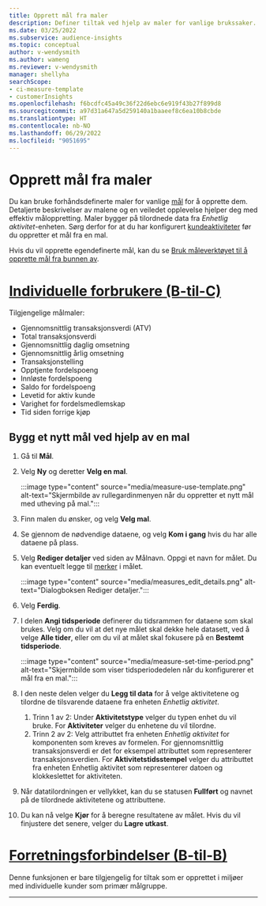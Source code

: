 ```yaml
---
title: Opprett mål fra maler
description: Definer tiltak ved hjelp av maler for vanlige brukssaker.
ms.date: 03/25/2022
ms.subservice: audience-insights
ms.topic: conceptual
author: v-wendysmith
ms.author: wameng
ms.reviewer: v-wendysmith
manager: shellyha
searchScope:
- ci-measure-template
- customerInsights
ms.openlocfilehash: f6bcdfc45a49c36f22d6ebc6e919f43b27f899d8
ms.sourcegitcommit: a97d31a647a5d259140a1baaeef8c6ea10b8cbde
ms.translationtype: HT
ms.contentlocale: nb-NO
ms.lasthandoff: 06/29/2022
ms.locfileid: "9051695"
---
```

# <a name="create-measures-from-templates"></a>Opprett mål fra maler

Du kan bruke forhåndsdefinerte maler for vanlige [mål](measures.md) for å opprette dem. Detaljerte beskrivelser av malene og en veiledet opplevelse hjelper deg med effektiv måloppretting. Maler bygger på tilordnede data fra *Enhetlig aktivitet*-enheten. Sørg derfor for at du har konfigurert [kundeaktiviteter](activities.md) før du oppretter et mål fra en mal.

Hvis du vil opprette egendefinerte mål, kan du se [Bruk måleverktøyet til å opprette mål fra bunnen av](measure-builder.md).

# <a name="individual-consumers-b-to-c"></a>[Individuelle forbrukere (B-til-C)](#tab/b2c)

Tilgjengelige målmaler: 
- Gjennomsnittlig transaksjonsverdi (ATV)
- Total transaksjonsverdi
- Gjennomsnittlig daglig omsetning
- Gjennomsnittlig årlig omsetning
- Transaksjonstelling
- Opptjente fordelspoeng
- Innløste fordelspoeng
- Saldo for fordelspoeng
- Levetid for aktiv kunde
- Varighet for fordelsmedlemskap
- Tid siden forrige kjøp

## <a name="build-a-new-measure-using-a-template"></a>Bygg et nytt mål ved hjelp av en mal

1. Gå til **Mål**.

1. Velg **Ny** og deretter **Velg en mal**.

   :::image type="content" source="media/measure-use-template.png" alt-text="Skjermbilde av rullegardinmenyen når du oppretter et nytt mål med utheving på mal.":::

1. Finn malen du ønsker, og velg **Velg mal**.

1. Se gjennom de nødvendige dataene, og velg **Kom i gang** hvis du har alle dataene på plass.

1. Velg **Rediger detaljer** ved siden av Målnavn. Oppgi et navn for målet. Du kan eventuelt legge til [merker](work-with-tags-columns.md#manage-tags) i målet.

   :::image type="content" source="media/measures_edit_details.png" alt-text="Dialogboksen Rediger detaljer.":::

1. Velg **Ferdig**.

1. I delen **Angi tidsperiode** definerer du tidsrammen for dataene som skal brukes. Velg om du vil at det nye målet skal dekke hele datasett, ved å velge **Alle tider**, eller om du vil at målet skal fokusere på en **Bestemt tidsperiode**.

   :::image type="content" source="media/measure-set-time-period.png" alt-text="Skjermbilde som viser tidsperiodedelen når du konfigurerer et mål fra en mal.":::

1. I den neste delen velger du **Legg til data** for å velge aktivitetene og tilordne de tilsvarende dataene fra enheten *Enhetlig aktivitet*.

    1. Trinn 1 av 2: Under **Aktivitetstype** velger du typen enhet du vil bruke. For **Aktiviteter** velger du enhetene du vil tilordne.
    1. Trinn 2 av 2: Velg attributtet fra enheten *Enhetlig aktivitet* for komponenten som kreves av formelen. For gjennomsnittlig transaksjonsverdi er det for eksempel attributtet som representerer transaksjonsverdien. For **Aktivitetstidsstempel** velger du attributtet fra enheten Enhetlig aktivitet som representerer datoen og klokkeslettet for aktiviteten.
   
1. Når datatilordningen er vellykket, kan du se statusen **Fullført** og navnet på de tilordnede aktivitetene og attributtene.

1. Du kan nå velge **Kjør** for å beregne resultatene av målet. Hvis du vil finjustere det senere, velger du **Lagre utkast**.

# <a name="business-accounts-b-to-b"></a>[Forretningsforbindelser (B-til-B)](#tab/b2b)

Denne funksjonen er bare tilgjengelig for tiltak som er opprettet i miljøer med individuelle kunder som primær målgruppe.

---
